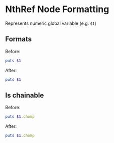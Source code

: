 <!-- BEGIN_AUTOGENERATED -->

# NthRef Node Formatting

Represents numeric global variable (e.g. `$1`)

<!-- END_AUTOGENERATED -->

## Formats

Before:

```ruby
puts $1
```

After:

```ruby
puts $1
```

## Is chainable

Before:

```ruby
puts $1.chomp
```

After:

```ruby
puts $1.chomp
```
